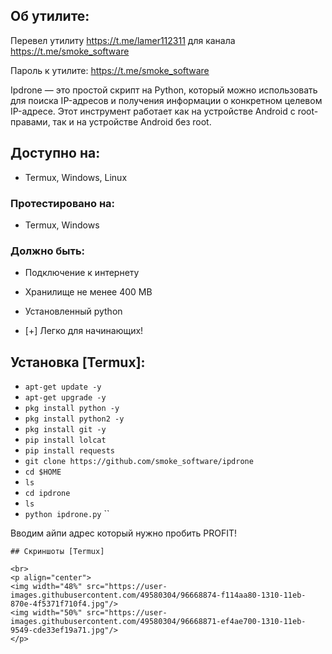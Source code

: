 ## Об утилите:
Перевел утилиту https://t.me/lamer112311 для канала https://t.me/smoke_software

Пароль к утилите: https://t.me/smoke_software

Ipdrone — это простой скрипт на Python, который можно использовать для поиска IP-адресов и получения информации о конкретном целевом IP-адресе. Этот инструмент работает как на устройстве Android с root-правами, так и на устройстве Android без root.


## Доступно на:

* Termux, Windows, Linux

### Протестировано на:

* Termux, Windows

### Должно быть:
* Подключение к интернету
* Хранилище не менее 400 MB
* Установленный python


* [+] Легко для начинающих!

## Установка [Termux]:

* `apt-get update -y`
* `apt-get upgrade -y`
* `pkg install python -y`
* `pkg install python2 -y`
* `pkg install git -y`
* `pip install lolcat`
* `pip install requests`
* `git clone https://github.com/smoke_software/ipdrone`
* `cd $HOME`
* `ls`
* `cd ipdrone`
* `ls`
* `python ipdrone.py`
``

Вводим айпи адрес который нужно пробить
PROFIT!

```
## Скриншоты [Termux]

<br>
<p align="center">
<img width="48%" src="https://user-images.githubusercontent.com/49580304/96668874-f114aa80-1310-11eb-870e-4f5371f710f4.jpg"/>
<img width="50%" src="https://user-images.githubusercontent.com/49580304/96668871-ef4ae700-1310-11eb-9549-cde33ef19a71.jpg"/>
</p>

